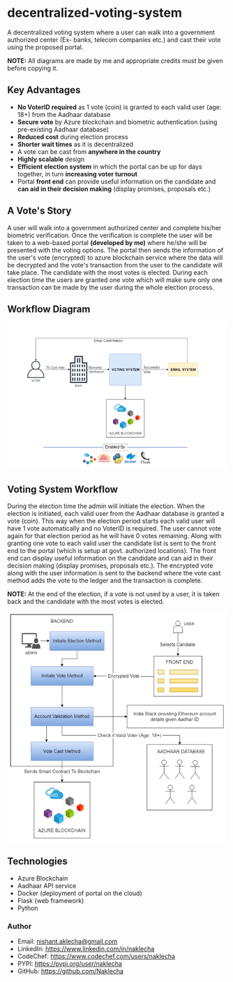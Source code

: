 # decentralized-voting-system

A decentralized voting system where a user can walk into a government authorized center (Ex- banks, telecom companies etc.) and cast their vote using the proposed portal.

**NOTE:** All diagrams are made by me and appropriate credits must be given before copying it.
## Key Advantages

 - **No VoterID required** as 1 vote (coin) is granted to each valid user (age: 18+) from the Aadhaar database 
 - **Secure vote** by Azure blockchain and biometric authentication (using pre-existing Aadhaar database)
 - **Reduced cost** during election process
 - **Shorter wait times** as it is decentralized
 - A vote can be cast from **anywhere in the country**
 - **Highly scalable** design
 - **Efficient election system** in which the portal can be up for days together, in turn **increasing voter turnout**
 - Portal **front end** can provide useful information on the candidate and **can aid in their decision making** (display promises, proposals etc.)

## A Vote's Story

A user will walk into a government authorized center and complete his/her biometric verification. Once the verification is complete the user will be taken to a web-based portal **(developed by me)** where he/she will be presented with the voting options. The portal then sends the information of the user's vote (encrypted) to azure blockchain service where the data will be decrypted and the vote's transaction from the user to the candidate will take place. The candidate with the most votes is elected. During each election time the users are granted one vote which will make sure only one transaction can be made by the user during the whole election process.

## Workflow Diagram

 <img src="/images/workflow_idea.PNG" alt="BLOCKCHAIN WORKFLOW" height="35%"/>
 
## Voting System Workflow

During the election time the admin will initiate the election. When the election is initiated, each valid user from the Aadhaar database is granted a vote (coin). This way when the election period starts each valid user will have 1 vote automatically and no VoterID is required. The user cannot vote again for that election period as he will have 0 votes remaining. Along with granting one vote to each valid user the candidate list is sent to the front end to the portal (which is setup at govt. authorized locations). The front end can display useful information on the candidate and can aid in their decision making (display promises, proposals etc.). The encrypted vote along with the user information is sent to the backend where the vote cast method adds the vote to the ledger and the transaction is complete.

**NOTE:** At the end of the election, if a vote is not used by a user, it is taken back and the candidate with the most votes is elected.

<img src="/images/portal.PNG" alt="PORTAL WORKFLOW" height="50%"/>

## Technologies

 - Azure Blockchain
 - Aadhaar API service
 - Docker (deployment of portal on the cloud)
 - Flask (web framework)
 - Python 
 
### Author

 - Email: nishant.aklecha@gmail.com
 - LinkedIn: https://www.linkedin.com/in/naklecha
 - CodeChef: https://www.codechef.com/users/naklecha
 - PYPI: https://pypi.org/user/naklecha
 - GitHub: https://github.com/Naklecha
